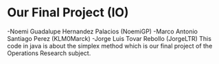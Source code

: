 # Our Final Project (IO)
-Noemi Guadalupe Hernandez Palacios (NoemiGP) 
-Marco Antonio Santiago Perez (KLM0Marck)
-Jorge Luis Tovar Rebollo (JorgeLTR)
This code in java is about the simplex method which is our final project of the Operations Research subject.
